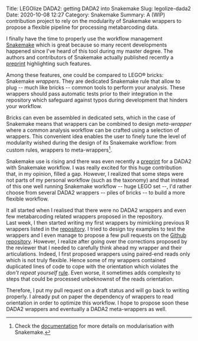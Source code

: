 Title: LEGOlize DADA2: getting DADA2 into Snakemake
Slug: legolize-dada2
Date: 2020-10-08 12:27
Category: Snakemake
Summary: A (WIP) contribution project to rely on the modularity of Snakemake wrappers to propose a flexible pipeline for processing metabarcoding data.

I finally have the time to properly use the workflow management [Snakemake](https://github.com/snakemake/snakemake) which is great because so many recent developments happened since I've heard of this tool during my master degree. The authors and contributors of Snakemake actually published recently a [preprint](https://doi.org/10.5281/zenodo.4067137) highlighting such features.

Among these features, one could be compared to LEGO&reg; bricks: Snakemake *wrappers*.  They are dedicated Snakemake rule that allow to plug -- much like bricks -- common tools to perform your analysis. These wrappers should pass automatic tests prior to their integration in the repository which safeguard against typos during development that hinders your workflow.

Bricks can even be assembled in dedicated sets, which in the case of Snakemake means that wrappers can be combined to design *meta-wrapper* where a common analysis workflow can be crafted using a selection of wrappers. This convenient idea enables the user to finely tune the level of modularity wished during the design of its Snakemake workflow: from custom rules, wrappers to meta-wrappers[^1].

Snakemake use is rising and there was even recently a [preprint](https://doi.org/10.1101/2020.05.17.095679) for a DADA2 with Snakemake workflow. I was really excited for this huge contribution that, in my opinion, filled a gap. However, I realized that some steps were not parts of my personal workflow (such as the taxonomy) and that instead of this one well running Snakemake workflow -- huge LEGO set --, I'd rather choose from several DADA2 wrappers -- piles of bricks -- to build a more flexible workflow.

It all started when I realised that there were no DADA2 wrappers and even few metabarcoding related wrappers proposed in the repository.  
Last week, I then started writing my first wrappers by mimicking previous R wrappers listed in the [repository](https://snakemake-wrappers.readthedocs.io/en/stable/index.html). I tried to design toy examples to test the wrappers and I even manage to propose a few pull requests on the [Github repository](https://github.com/snakemake/snakemake-wrappers/pulls). However, I realize after going over the corrections proposed by the reviewer that I needed to carefully think ahead my wrapper and their articulations. Indeed, I first proposed wrappers using paired-end reads only which is not truly flexible. Hence some of my wrappers contained duplicated lines of code to cope with the orientation which violates the _don't repeat yourself_ [rule](https://en.wikipedia.org/wiki/Don%27t_repeat_yourself).
Even worse, it sometimes adds complexity to steps that could be processed unbeknownst of the reads orientation. 

Therefore, I put my pull request on a draft status and will go back to writing properly. I already put on paper the dependency of wrappers to read orientation in order to optimize this workflow. I hope to propose soon these DADA2 wrappers and eventually a DADA2 meta-wrappers as well.

[^1]: Check the [documentation](https://snakemake.readthedocs.io/en/stable/snakefiles/modularization.html) for more details on modularisation with Snakemake.

